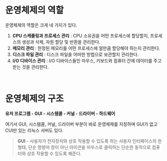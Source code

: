 # 운영체제의 역할
운영체제의 역할은 크게 네 가지가 있다.

1. **CPU 스케줄링과 프로세스 관리** : CPU 소유권을 어떤 프로세스에 할당할지, 프로세스의 생성과 삭제, 자원 할당 및 반환을 관리한다.
2. **메모리 관리** : 한정된 메모리를 어떤 프로세스에 얼만큼 할당해야 하는지 관리한다.
3. **디스크 파일 관리** : 디스크 파일을 어떠한 방법으로 보관할지 관리한다.
4. **I/O 디바이스 관리** : I/O 디바이스들인 마우스, 키보드와 컴퓨터 간에 데이터를 주고받는 것을 관리한다.

<br>

# 운영체제의 구조

**유저 프로그램 - GUI - 시스템콜 - 커널 - 드라이버 - 하드웨어**

여기서 GUI, 시스템콜, 커널, 드라이버 부분이 바로 운영체제를 지칭하며 GUI가 없고 CUI만 있는 리눅스 서버도 있다.

> **GUI** - 사용자가 전자장치와 상호 작용할 수 있도록 하는 사용자 인터페이스의 한 형태, 단순 명령어 창이 아닌 아이콘을 마우스로 클릭하는 단순한 동작으로 컴퓨터와 상호 작용할 수 있도록 해준다.
> 
